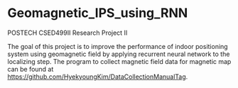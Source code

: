# Geomagnetic_IPS_using_RNN

POSTECH CSED499II Research Project II

The goal of this project is to improve the performance of indoor positioning system using geomagnetic field by applying recurrent neural network to the localizing step.
The program to collect magnetic field data for magnetic map can be found at https://github.com/HyekyoungKim/DataCollectionManualTag.
